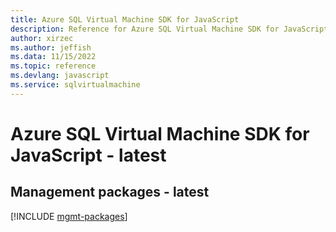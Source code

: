 ```yaml
---
title: Azure SQL Virtual Machine SDK for JavaScript
description: Reference for Azure SQL Virtual Machine SDK for JavaScript
author: xirzec
ms.author: jeffish
ms.data: 11/15/2022
ms.topic: reference
ms.devlang: javascript
ms.service: sqlvirtualmachine
---
```

# Azure SQL Virtual Machine SDK for JavaScript - latest

## Management packages - latest
[!INCLUDE [mgmt-packages](sql-virtual-machine-mgmt-index.md)]